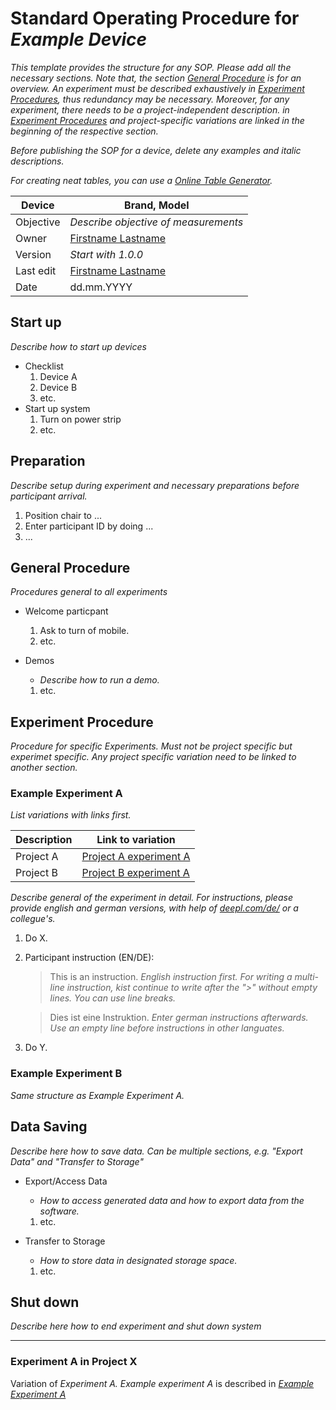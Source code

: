 # Standard Operating Procedure for _Example Device_

_This template provides the structure for any SOP. Please add all the necessary sections. Note that, the section [General Procedure](#general-procedure) is for an overview. An experiment must be described exhaustively in [Experiment Procedures](#experiment-procedure), thus redundancy may be necessary. Moreover, for any experiment, there needs to be a project-independent description. in [Experiment Procedures](#experiment-procedure) and project-specific variations are linked in the beginning of the respective section._

_Before publishing the SOP for a device, delete any examples and italic descriptions._

_For creating neat tables, you can use a [Online Table Generator](https://www.tablesgenerator.com/markdown_tables)._

| Device    | Brand, Model                                              |
|-----------|-----------------------------------------------------------|
| Objective | _Describe objective of measurements_                      |
| Owner     | [Firstname Lastname](mailto:firstname.lastname@domain.de) |
| Version   | _Start with 1.0.0_                                        |
| Last edit | [Firstname Lastname](mailto:firstname.lastname@domain.de) |
| Date      | dd.mm.YYYY                                                |

## Start up

_Describe how to start up devices_

* Checklist
    1. Device A
    1. Device B
    1. etc.
* Start up system
    1. Turn on power strip 
    1. etc.


## Preparation

_Describe setup during experiment and necessary preparations before participant arrival._

1. Position chair to ...
1. Enter participant ID by doing ...
1. ...

## General Procedure

_Procedures general to all experiments_

* Welcome particpant
    1. Ask to turn of mobile.
    1. etc.

* Demos
    * _Describe how to run a demo._
    1. etc.


## Experiment Procedure

_Procedure for specific Experiments. Must not be project specific but experimet specific. Any project specific variation need to be linked to another section._

### Example Experiment A

_List variations with links first._

| Description | Link to variation                                    |
|-------------|------------------------------------------------------|
| Project A   | [Project A experiment A](#experiment-a-in-project-x) |
| Project B   | [Project B experiment A](#experiment-b-in-project-x) |

_Describe general of the experiment in detail. For instructions, please provide english and german versions, with help of [deepl.com/de/](deepl.com/de/) or a collegue's._

1. Do X.
1. Participant instruction (EN/DE): 
    > This is an instruction. _English instruction first. 
    For writing a multi-line instruction, kist continue to write after the ">" without empty lines. You can 
    use line breaks._

    > Dies ist eine Instruktion. _Enter german instructions afterwards.
    Use an empty line before instructions in other languates._

1. Do Y.

### Example Experiment B

_Same structure as Example Experiment A._


## Data Saving

_Describe here how to save data. Can be multiple sections, e.g. "Export Data" and "Transfer to Storage"_ 

* Export/Access Data
    * _How to access generated data and how to export data from the software._
    1. etc.

* Transfer to Storage
    * _How to store data in designated storage space._
    1. etc.


## Shut down

_Describe here how to end experiment and shut down system_

___

### Experiment A in Project X

Variation of _Experiment A. Example experiment A_ is described in _[Example Experiment A](#example-experiment-a)_

